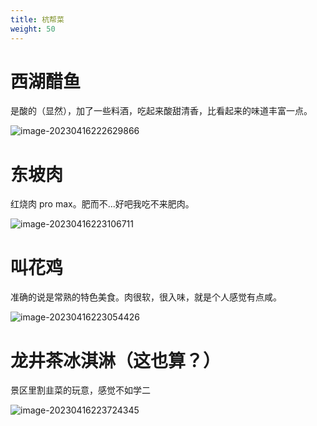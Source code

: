 ```yaml
---
title: 杭帮菜
weight: 50
---
```


# 西湖醋鱼

是酸的（显然），加了一些料酒，吃起来酸甜清香，比看起来的味道丰富一点。

![image-20230416222629866](https://s2.loli.net/2023/04/16/6GVT3Pde5HxCjkI.png)

# 东坡肉

红烧肉 pro max。肥而不...好吧我吃不来肥肉。

![image-20230416223106711](https://s2.loli.net/2023/04/16/8h764fnUladevVR.png)

 # 叫花鸡

准确的说是常熟的特色美食。肉很软，很入味，就是个人感觉有点咸。

![image-20230416223054426](https://s2.loli.net/2023/04/16/6BEydmhLPURI24A.png)

# 龙井茶冰淇淋（这也算？）

景区里割韭菜的玩意，感觉不如学二

![image-20230416223724345](https://s2.loli.net/2023/04/16/IA2fCZdv7nxJsNu.png)
